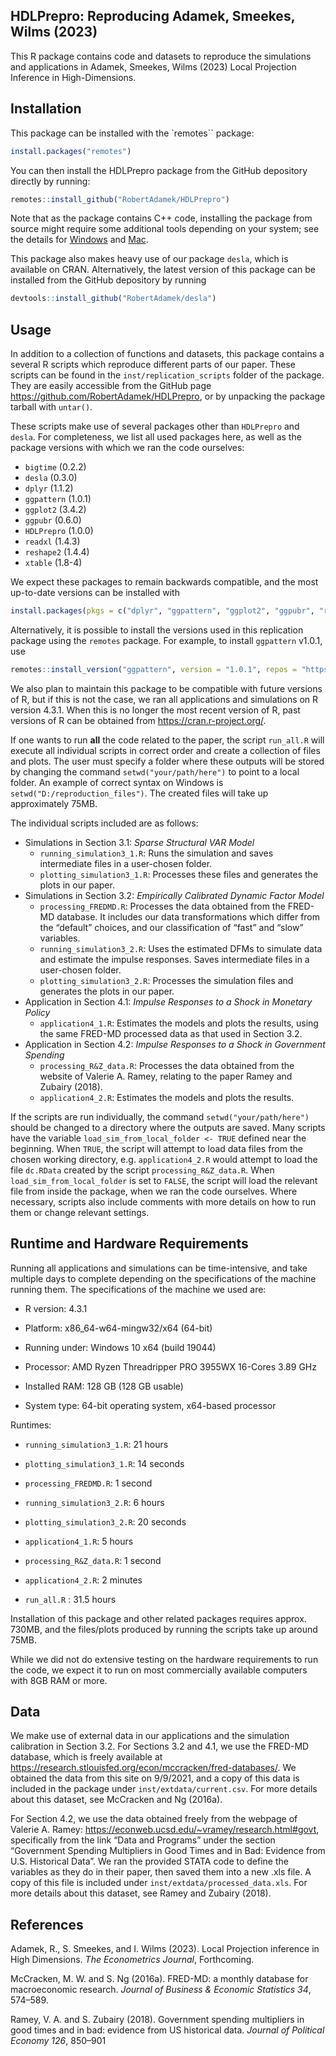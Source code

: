 
<!-- README.md is generated from README.Rmd. Please edit that file -->

## HDLPrepro: Reproducing Adamek, Smeekes, Wilms (2023)

This R package contains code and datasets to reproduce the simulations
and applications in Adamek, Smeekes, Wilms (2023) Local Projection
Inference in High-Dimensions.

## Installation

This package can be installed with the \`remotes\`\` package:

``` r
install.packages("remotes")
```

You can then install the HDLPrepro package from the GitHub depository
directly by running:

``` r
remotes::install_github("RobertAdamek/HDLPrepro")
```

Note that as the package contains C++ code, installing the package from
source might require some additional tools depending on your system; see
the details for
[Windows](https://cran.r-project.org/bin/windows/Rtools/) and
[Mac](https://mac.r-project.org/tools/).

This package also makes heavy use of our package `desla`, which is
available on CRAN. Alternatively, the latest version of this package can
be installed from the GitHub depository by running

``` r
devtools::install_github("RobertAdamek/desla")
```

## Usage

In addition to a collection of functions and datasets, this package
contains a several R scripts which reproduce different parts of our
paper. These scripts can be found in the `inst/replication_scripts`
folder of the package. They are easily accessible from the GitHub page
<https://github.com/RobertAdamek/HDLPrepro>, or by unpacking the package
tarball with `untar()`.

These scripts make use of several packages other than `HDLPrepro` and
`desla`. For completeness, we list all used packages here, as well as
the package versions with which we ran the code ourselves:

- `bigtime` (0.2.2)
- `desla` (0.3.0)
- `dplyr` (1.1.2)
- `ggpattern` (1.0.1)
- `ggplot2` (3.4.2)
- `ggpubr` (0.6.0)
- `HDLPrepro` (1.0.0)
- `readxl` (1.4.3)
- `reshape2` (1.4.4)
- `xtable` (1.8-4)

We expect these packages to remain backwards compatible, and the most
up-to-date versions can be installed with

``` r
install.packages(pkgs = c("dplyr", "ggpattern", "ggplot2", "ggpubr", "readxl", "reshape2"))
```

Alternatively, it is possible to install the versions used in this
replication package using the `remotes` package. For example, to install
`ggpattern` v1.0.1, use

``` r
remotes::install_version("ggpattern", version = "1.0.1", repos = "https://cloud.r-project.org")
```

We also plan to maintain this package to be compatible with future
versions of R, but if this is not the case, we ran all applications and
simulations on R version 4.3.1. When this is no longer the most recent
version of R, past versions of R can be obtained from
<https://cran.r-project.org/>.

If one wants to run **all** the code related to the paper, the script
`run_all.R` will execute all individual scripts in correct order and
create a collection of files and plots. The user must specify a folder
where these outputs will be stored by changing the command
`setwd("your/path/here")` to point to a local folder. An example of
correct syntax on Windows is `setwd("D:/reproduction_files")`. The
created files will take up approximately 75MB.

The individual scripts included are as follows:

- Simulations in Section 3.1: *Sparse Structural VAR Model*
  - `running_simulation3_1.R`: Runs the simulation and saves
    intermediate files in a user-chosen folder.
  - `plotting_simulation3_1.R`: Processes these files and generates the
    plots in our paper.
- Simulations in Section 3.2: *Empirically Calibrated Dynamic Factor
  Model*
  - `processing_FREDMD.R`: Processes the data obtained from the FRED-MD
    database. It includes our data transformations which differ from the
    “default” choices, and our classification of “fast” and “slow”
    variables.
  - `running_simulation3_2.R`: Uses the estimated DFMs to simulate data
    and estimate the impulse responses. Saves intermediate files in a
    user-chosen folder.
  - `plotting_simulation3_2.R`: Processes the simulation files and
    generates the plots in our paper.
- Application in Section 4.1: *Impulse Responses to a Shock in Monetary
  Policy*
  - `application4_1.R`: Estimates the models and plots the results,
    using the same FRED-MD processed data as that used in Section 3.2.
- Application in Section 4.2: *Impulse Responses to a Shock in
  Government Spending*
  - `processing_R&Z_data.R`: Processes the data obtained from the
    website of Valerie A. Ramey, relating to the paper Ramey and Zubairy
    (2018).
  - `application4_2.R`: Estimates the models and plots the results.

If the scripts are run individually, the command
`setwd("your/path/here")` should be changed to a directory where the
outputs are saved. Many scripts have the variable
`load_sim_from_local_folder <- TRUE` defined near the beginning. When
`TRUE`, the script will attempt to load data files from the chosen
working directory, e.g. `application4_2.R` would attempt to load the
file `dc.RData` created by the script `processing_R&Z_data.R`. When
`load_sim_from_local_folder` is set to `FALSE`, the script will load the
relevant file from inside the package, when we ran the code ourselves.
Where necessary, scripts also include comments with more details on how
to run them or change relevant settings.

## Runtime and Hardware Requirements

Running all applications and simulations can be time-intensive, and take
multiple days to complete depending on the specifications of the machine
running them. The specifications of the machine we used are:

- R version: 4.3.1

- Platform: x86_64-w64-mingw32/x64 (64-bit)

- Running under: Windows 10 x64 (build 19044)

- Processor: AMD Ryzen Threadripper PRO 3955WX 16-Cores 3.89 GHz

- Installed RAM: 128 GB (128 GB usable)

- System type: 64-bit operating system, x64-based processor

Runtimes:

- `running_simulation3_1.R`: 21 hours

- `plotting_simulation3_1.R`: 14 seconds

- `processing_FREDMD.R`: 1 second

- `running_simulation3_2.R`: 6 hours

- `plotting_simulation3_2.R`: 20 seconds

- `application4_1.R`: 5 hours

- `processing_R&Z_data.R`: 1 second

- `application4_2.R`: 2 minutes

- `run_all.R` : 31.5 hours

Installation of this package and other related packages requires approx.
730MB, and the files/plots produced by running the scripts take up
around 75MB.

While we did not do extensive testing on the hardware requirements to
run the code, we expect it to run on most commercially available
computers with 8GB RAM or more.

## Data

We make use of external data in our applications and the simulation
calibration in Section 3.2. For Sections 3.2 and 4.1, we use the FRED-MD
database, which is freely available at
<https://research.stlouisfed.org/econ/mccracken/fred-databases/>. We
obtained the data from this site on 9/9/2021, and a copy of this data is
included in the package under `inst/extdata/current.csv`. For more
details about this dataset, see McCracken and Ng (2016a).

For Section 4.2, we use the data obtained freely from the webpage of
Valerie A. Ramey: <https://econweb.ucsd.edu/~vramey/research.html#govt>,
specifically from the link “Data and Programs” under the section
“Government Spending Multipliers in Good Times and in Bad: Evidence from
U.S. Historical Data”. We ran the provided STATA code to define the
variables as they do in their paper, then saved them into a new .xls
file. A copy of this file is included under
`inst/extdata/processed_data.xls`. For more details about this dataset,
see Ramey and Zubairy (2018).

## References

Adamek, R., S. Smeekes, and I. Wilms (2023). Local Projection inference
in High Dimensions. *The Econometrics Journal*, Forthcoming.

McCracken, M. W. and S. Ng (2016a). FRED-MD: a monthly database for
macroeconomic research. *Journal of Business & Economic Statistics 34*,
574–589.

Ramey, V. A. and S. Zubairy (2018). Government spending multipliers in
good times and in bad: evidence from US historical data. *Journal of
Political Economy 126*, 850–901
